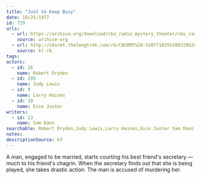 ```yaml
---
title: "Just to Keep Busy"
date: 10/25/1977
id: 729
urls: 
  - url: https://archive.org/download/cbs_radio_mystery_theater/cbs_radio_mystery_theater-0701-0750.zip/cbs_radio_mystery_theater-0701-0750%2Fcbsrmt_0729_just_to_keep_busy.mp3
    source: archive-org
  - url: http://cbsrmt.thelongtrek.com/rb/CBSRMT%20-%20771025%200729%20Just%20To%20Keep%20Busy_WLNH-FM_rb.mp3
    source: kl-rb
tags: 
actors:  
  - id: 16
    name: Robert Dryden  
  - id: 295
    name: Judy Lewis  
  - id: 9
    name: Larry Haines  
  - id: 10
    name: Evie Juster
writers:  
  - id: 13
    name: Sam Dann
searchable: Robert Dryden,Judy Lewis,Larry Haines,Evie Juster Sam Dann
notes: 
descriptionSource: kf
---
```

A man, engaged to be married, starts courting his best friend's secretary — much to his friend's chagrin. When the secretary finds out that she is being played, she takes drastic action. The man is accused of murdering her.